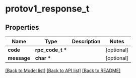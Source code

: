 # protov1_response_t

## Properties
Name | Type | Description | Notes
------------ | ------------- | ------------- | -------------
**code** | **rpc_code_t \*** |  | [optional] 
**message** | **char \*** |  | [optional] 

[[Back to Model list]](../README.md#documentation-for-models) [[Back to API list]](../README.md#documentation-for-api-endpoints) [[Back to README]](../README.md)


